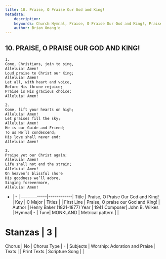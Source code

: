 ```yaml
---
title: 10. Praise, O Praise Our God and King!
metadata:
    description: 
    keywords: Church Hymnal, Praise, O Praise Our God and King!, Praise, O praise our God and King!, 
    author: Brian Onang'o
---
```



## 10. PRAISE, O PRAISE OUR GOD AND KING!

```txt
1.
Come, Christians, join to sing,
Alleluia! Amen!
Loud praise to Christ our King;
Alleluia! Amen!
Let all, with heart and voice,
Before His throne rejoice;
Praise is His gracious choice:
Alleluia! Amen!

2.
Come, lift your hearts on high;
Alleluia! Amen!
Let praises fill the sky;
Alleluia! Amen!
He is our Guide and Friend;
To us He’ll condescend;
His love shall never end:
Alleluia! Amen!

3.
Praise yet our Christ again;
Alleluia! Amen!
Life shall not end the strain;
Alleluia! Amen!
On heaven’s blissful shore
His goodness we’ll adore,
Singing forevermore,
Alleluia! Amen!
```

- |   -  |
-------------|------------|
Title | Praise, O Praise Our God and King! |
Key | C Major |
Titles |  |
First Line | Praise, O praise our God and King! |
Author | Henry Baker (1821-1877)
Year | 1941
Composer| John B. Wilkes |
Hymnal|  - |
Tune| MONKLAND |
Metrical pattern | |
# Stanzas | 3 |
Chorus | No |
Chorus Type | - |
Subjects | Worship: Adoration and Praise |
Texts |  |
Print Texts | 
Scripture Song |  |
  
